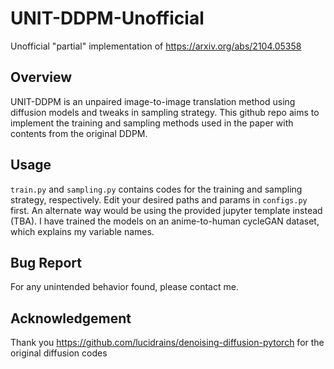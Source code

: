 # UNIT-DDPM-Unofficial

Unofficial "partial" implementation of https://arxiv.org/abs/2104.05358

## Overview
UNIT-DDPM is an unpaired image-to-image translation method using diffusion models and tweaks in sampling strategy. This github repo aims to implement the training and sampling methods used in the paper with contents from the original DDPM.

## Usage
`train.py` and `sampling.py` contains codes for the training and sampling strategy, respectively. Edit your desired paths and params in `configs.py` first. An alternate way would be using the provided jupyter template instead (TBA). I have trained the models on an anime-to-human cycleGAN dataset, which explains my variable names.

## Bug Report
For any unintended behavior found, please contact me.

## Acknowledgement
Thank you https://github.com/lucidrains/denoising-diffusion-pytorch for the original diffusion codes
